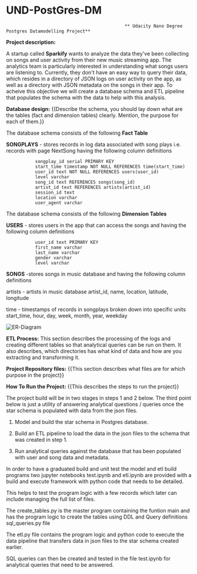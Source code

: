 # UND-PostGres-DM
                                                 ** Udacity Nano Degree Postgres Datamodelling Project**


**Project description:** 

A startup called **Sparkify** wants to analyze the data they've been collecting on songs and user activity from their new music streaming app. The analytics team is particularly interested in understanding what songs users are listening to. Currently, they don't have an easy way to query their data, which resides in a directory of JSON logs on user activity on the app, as well as a directory with JSON metadata on the songs in their app.
To acheive this objective we will create a database schema and ETL pipeline that populates the schema with the data to help with  this analysis. 

**Database design:**  {{Describe the schema, you should lay down what are the tables (fact and dimension tables) clearly. Mention, the purpose for each of them.}}

The database schema consists of the following **Fact Table**

   **SONGPLAYS** - stores records in log data associated with song plays i.e. records with page NextSong having the following column definitions
  
               songplay_id serial PRIMARY KEY
               start_time timestamp NOT NULL REFERENCES time(start_time)
               user_id text NOT NULL REFERENCES users(user_id)
               level varchar
               song_id text REFERENCES songs(song_id)
               artist_id text REFERENCES artists(artist_id)
               session_id text
               location varchar
               user_agent varchar

The database schema consists of the following **Dimension Tables**

**USERS** - stores users in the app that can access the songs and having the following column definitions
  
               user_id text PRIMARY KEY
               first_name varchar
               last_name varchar
               gender varchar
               level varchar 

**SONGS**  -stores  songs in music database and having the following column definitions



artists - artists in music database
artist_id, name, location, latitude, longitude

time - timestamps of records in songplays broken down into specific units
start_time, hour, day, week, month, year, weekday

![ER-Diagram](https://udacity-reviews-uploads.s3.us-west-2.amazonaws.com/_attachments/33760/1616254201/Song_ERD.png)

**ETL Process:** This section describes the processing of the logs and creating different tables so that analytical queries can be run on them. It also describes, which directories has what kind of data and how are you extracting and transforming it.



**Project Repository files:** {{This section describes what files are for which purpose in the project}}


**How To Run the Project:** {{This describes the steps to run the project}}




The project build will be in two stages in steps 1 and 2 below. The third point below is just a utility of answering analytical questions / queries once the star schema is populated with data from the json files.

1. Model and build the star schema in Postgres database.

2. Build an ETL pipeline to load the data in the json files to the schema that was created in step 1.

3. Run analytical queries against the database that has been populated with user and song data and metadata.


In order to have a graduated build and unit test the  model and etl build programs two jupyter notebooks test.ipynb and etl.ipynb are provided with a build and execute framework with python code that needs to be detailed.

This helps to test the program logic with a few records which later can include managing the full list of files.


The create_tables.py is the master program containing the funtion main and has the program logic to create the tables using DDL and Query definitions sql_queries.py file

The etl.py file contains the program logic and python code to execute the data pipeline that transfers data in json files to the star schema created earlier.

SQL queries can then be created and tested in the file test.ipynb for analytical queries that need to be answered.
